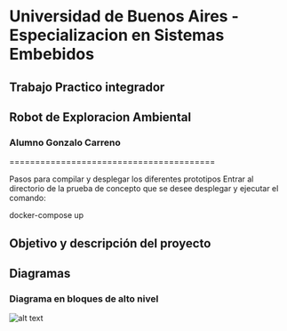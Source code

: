 # Universidad de Buenos Aires - Especializacion en Sistemas Embebidos
## Trabajo Practico integrador
## Robot de Exploracion Ambiental
### Alumno Gonzalo Carreno
========================================


Pasos para compilar y desplegar los diferentes prototipos
Entrar al directorio de la prueba de concepto que se desee desplegar y ejecutar el comando:

docker-compose up




## Objetivo y descripción del proyecto





## Diagramas

### Diagrama en bloques de alto nivel
![alt text](https://github.com/kronleuchter85/cese_proyecto_especializacion/images/software/ProyectoFinal-Arquitecturav1_Presentacion.drawio.png )
